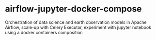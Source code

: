# airflow-jupyter-docker-compose
Orchestration of data science and earth observation models in Apache Airflow, scale-up with Celery Executor, experiment with jupyter notebook using a docker containers composition
